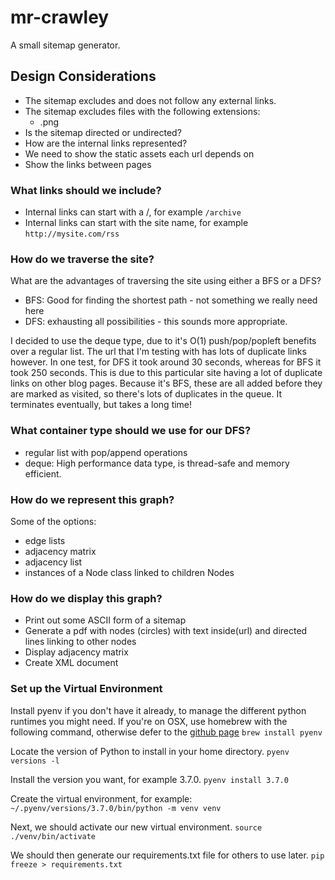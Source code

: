 # mr-crawley

A small sitemap generator.

## Design Considerations

- The sitemap excludes and does not follow any external links.
- The sitemap excludes files with the following extensions:
   - .png
- Is the sitemap directed or undirected?
- How are the internal links represented?
- We need to show the static assets each url depends on
- Show the links between pages

### What links should we include?
- Internal links can start with a /, for example `/archive`
- Internal links can start with the site name, for example `http://mysite.com/rss`

### How do we traverse the site?
What are the advantages of traversing the site using either a BFS or a DFS?
- BFS: Good for finding the shortest path - not something we really need here
- DFS: exhausting all possibilities - this sounds more appropriate.

I decided to use the deque type, due to it's O(1) push/pop/popleft benefits over a regular list.
The url that I'm testing with has lots of duplicate links however.
In one test, for DFS it took around 30 seconds, whereas for BFS it took 250 seconds.
This is due to this particular site having a lot of duplicate links on other blog pages. 
Because it's BFS, these are all added before they are marked as visited, so there's lots of duplicates in the queue. It terminates eventually, but takes a long time!

### What container type should we use for our DFS?
- regular list with pop/append operations
- deque: High performance data type, is thread-safe and memory efficient.

### How do we represent this graph?
Some of the options:
- edge lists
- adjacency matrix
- adjacency list
- instances of a Node class linked to children Nodes

### How do we display this graph?
- Print out some ASCII form of a sitemap
- Generate a pdf with nodes (circles) with text inside(url) and directed lines linking to other nodes
- Display adjacency matrix
- Create XML document

### Set up the Virtual Environment

Install pyenv if you don't have it already, to manage the different python runtimes you might need. If you're on OSX, use homebrew with the following command, otherwise defer to the [github page](https://github.com/pyenv/pyenv)
`brew install pyenv`

Locate the version of Python to install in your home directory.
`pyenv versions -l`

Install the version you want, for example 3.7.0.
`pyenv install 3.7.0`

Create the virtual environment, for example:
`~/.pyenv/versions/3.7.0/bin/python -m venv venv`

Next, we should activate our new virtual environment.
`source ./venv/bin/activate`

We should then generate our requirements.txt file for others to use later.
`pip freeze > requirements.txt`
